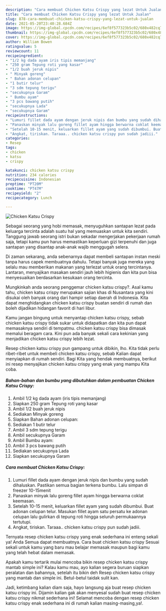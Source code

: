```yaml
---
description: "Cara membuat Chicken Katsu Crispy yang lezat Untuk Jualan"
title: "Cara membuat Chicken Katsu Crispy yang lezat Untuk Jualan"
slug: 878-cara-membuat-chicken-katsu-crispy-yang-lezat-untuk-jualan
date: 2021-05-20T23:40:28.684Z
image: https://img-global.cpcdn.com/recipes/6ef8f577323b5c02/680x482cq70/chicken-katsu-crispy-foto-resep-utama.jpg
thumbnail: https://img-global.cpcdn.com/recipes/6ef8f577323b5c02/680x482cq70/chicken-katsu-crispy-foto-resep-utama.jpg
cover: https://img-global.cpcdn.com/recipes/6ef8f577323b5c02/680x482cq70/chicken-katsu-crispy-foto-resep-utama.jpg
author: William Bowen
ratingvalue: 5
reviewcount: 11
recipeingredient:
- "1/2 kg dada ayam iris tipis memanjang"
- "250 gram Tepung roti yang kasar"
- "1/2 buah jeruk nipis"
- " Minyak goreng"
- " Bahan adonan celupan"
- "1 butir telur"
- "3 sdm tepung terigu"
- "secukupnya Garam"
- " Bumbu ayam"
- "3 pcs bawang putih"
- "secukupnya Lada"
- "secukupnya Garam"
recipeinstructions:
- "Lumuri fillet dada ayam dengan jeruk nipis dan bumbu yang sudah dihaluskan. Pastikan semua bagian terkena bumbu. Lalu simpan di freezer 10-15menit"
- "Panaskan minyak lalu goreng fillet ayam hingga berwarna coklat keemasan."
- "Setelah 10-15 menit, keluarkan fillet ayam yang sudah dibumbui. Buat adonan celupan telur. Masukan fillet ayam satu persatu ke adonan celupan lalu gulirkan di tepung roti hingga seluruh permukaannya tertutupi."
- "Angkat, tiriskan. Taraaa.. chicken katsu crispy pun sudah jadiii."
categories:
- Resep
tags:
- chicken
- katsu
- crispy

katakunci: chicken katsu crispy 
nutrition: 234 calories
recipecuisine: Indonesian
preptime: "PT20M"
cooktime: "PT47M"
recipeyield: "2"
recipecategory: Lunch

---
```



![Chicken Katsu Crispy](https://img-global.cpcdn.com/recipes/6ef8f577323b5c02/680x482cq70/chicken-katsu-crispy-foto-resep-utama.jpg)

Sebagai seorang yang hobi memasak, menyuguhkan santapan lezat pada keluarga tercinta adalah suatu hal yang memuaskan untuk kita sendiri. Tanggung jawab seorang istri bukan sekadar mengerjakan pekerjaan rumah saja, tetapi kamu pun harus memastikan keperluan gizi terpenuhi dan juga santapan yang disantap anak-anak wajib menggugah selera.

Di zaman  sekarang, anda sebenarnya dapat membeli santapan instan meski tanpa harus capek membuatnya dahulu. Tetapi banyak juga mereka yang selalu mau memberikan makanan yang terlezat untuk orang tercintanya. Lantaran, menyajikan masakan sendiri jauh lebih higienis dan kita pun bisa menyesuaikan berdasarkan kesukaan orang tercinta. 



Mungkinkah anda seorang penggemar chicken katsu crispy?. Asal kamu tahu, chicken katsu crispy merupakan sajian khas di Nusantara yang kini disukai oleh banyak orang dari hampir setiap daerah di Indonesia. Kita dapat menghidangkan chicken katsu crispy buatan sendiri di rumah dan boleh dijadikan hidangan favorit di hari libur.

Kamu jangan bingung untuk menyantap chicken katsu crispy, sebab chicken katsu crispy tidak sukar untuk didapatkan dan kita pun dapat memasaknya sendiri di tempatmu. chicken katsu crispy bisa dimasak memalui beragam cara. Kini pun ada banyak sekali cara kekinian yang menjadikan chicken katsu crispy lebih lezat.

Resep chicken katsu crispy pun gampang untuk dibikin, lho. Kita tidak perlu ribet-ribet untuk membeli chicken katsu crispy, sebab Kalian dapat menyiapkan di rumah sendiri. Bagi Kita yang hendak membuatnya, berikut ini resep menyajikan chicken katsu crispy yang enak yang mampu Kita coba.

<!--inarticleads1-->

##### Bahan-bahan dan bumbu yang dibutuhkan dalam pembuatan Chicken Katsu Crispy:

1. Ambil 1/2 kg dada ayam (iris tipis memanjang)
1. Siapkan 250 gram Tepung roti yang kasar
1. Ambil 1/2 buah jeruk nipis
1. Sediakan  Minyak goreng
1. Siapkan  Bahan adonan celupan:
1. Sediakan 1 butir telur
1. Ambil 3 sdm tepung terigu
1. Ambil secukupnya Garam
1. Ambil  Bumbu ayam:
1. Ambil 3 pcs bawang putih
1. Sediakan secukupnya Lada
1. Siapkan secukupnya Garam




<!--inarticleads2-->

##### Cara membuat Chicken Katsu Crispy:

1. Lumuri fillet dada ayam dengan jeruk nipis dan bumbu yang sudah dihaluskan. Pastikan semua bagian terkena bumbu. Lalu simpan di freezer 10-15menit
1. Panaskan minyak lalu goreng fillet ayam hingga berwarna coklat keemasan.
1. Setelah 10-15 menit, keluarkan fillet ayam yang sudah dibumbui. Buat adonan celupan telur. Masukan fillet ayam satu persatu ke adonan celupan lalu gulirkan di tepung roti hingga seluruh permukaannya tertutupi.
1. Angkat, tiriskan. Taraaa.. chicken katsu crispy pun sudah jadiii.




Ternyata resep chicken katsu crispy yang enak sederhana ini enteng sekali ya! Anda Semua dapat membuatnya. Cara buat chicken katsu crispy Sesuai sekali untuk kamu yang baru mau belajar memasak maupun bagi kamu yang telah hebat dalam memasak.

Apakah kamu tertarik mulai mencoba bikin resep chicken katsu crispy mantab simple ini? Kalau kamu mau, ayo kalian segera buruan siapkan peralatan dan bahannya, setelah itu bikin deh Resep chicken katsu crispy yang mantab dan simple ini. Betul-betul taidak sulit kan. 

Jadi, ketimbang kalian diam saja, hayo langsung aja buat resep chicken katsu crispy ini. Dijamin kalian gak akan menyesal sudah buat resep chicken katsu crispy nikmat sederhana ini! Selamat mencoba dengan resep chicken katsu crispy enak sederhana ini di rumah kalian masing-masing,ya!.

